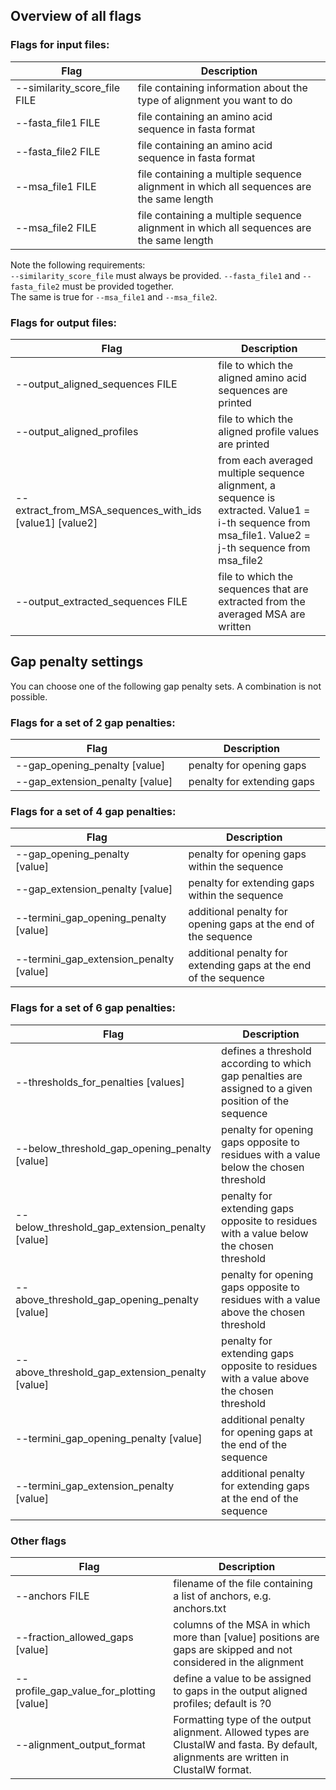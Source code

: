 ## Overview of all flags

### Flags for input files:

  Flag                                   | Description
  -------------------------------------- | ------------------------------------------------------------------------------------------
  --similarity_score_file FILE           | file containing information about the type of alignment you want to do
  --fasta_file1 FILE                     | file containing an amino acid sequence in fasta format
  --fasta_file2 FILE                     | file containing an amino acid sequence in fasta format
  --msa_file1 FILE                       | file containing a multiple sequence alignment in which all sequences are the same length
  --msa_file2 FILE                       | file containing a multiple sequence alignment in which all sequences are the same length

Note the following requirements:  
  `--similarity_score_file` must always be provided. 
  `--fasta_file1` and `--fasta_file2` must be provided together.  
  The same is true for `--msa_file1` and `--msa_file2`.


### Flags for output files:

Flag                               | Description
-----------------------------------| -----------------------------------
 --output_aligned_sequences FILE   | file to which the aligned amino acid sequences are printed
 --output_aligned_profiles         | file to which the aligned profile values are printed     
 --extract_from_MSA_sequences_with_ids  \[value1\] \[value2\]    | from each averaged multiple sequence alignment, a sequence is extracted. Value1 = i-th sequence from msa_file1. Value2 = j-th sequence from msa_file2
 --output_extracted_sequences FILE  | file to which the sequences that are extracted from the averaged MSA are written


## Gap penalty settings

You can choose one of the following gap penalty sets. A combination is not possible.

### Flags for a set of 2 gap penalties:

  Flag                                            | Description
  ----------------------------------------------- | ----------------------------
  --gap_opening_penalty \[value\]                 | penalty for opening gaps
  --gap_extension_penalty \[value\]               | penalty for extending gaps


### Flags for a set of 4 gap penalties:

  Flag                               | Description
  ----------------------------------------------- | -----------------------------------------------------------------
  --gap_opening_penalty \[value\]                 |  penalty for opening gaps within the sequence
  --gap_extension_penalty \[value\]               |  penalty for extending gaps within the sequence
  --termini_gap_opening_penalty \[value\]         |  additional penalty for opening gaps at the end of the sequence
  --termini_gap_extension_penalty \[value\]       |  additional penalty for extending gaps at the end of the sequence

### Flags for a set of 6 gap penalties:

  Flag                               | Description
  ------------------------------------------------- | -------------------------------------------------------------------------------------------------------
  --thresholds_for_penalties \[values\]             |  defines a threshold according to which gap penalties are assigned to a given position of the sequence
  --below_threshold_gap_opening_penalty \[value\]   |  penalty for opening gaps opposite to residues with a value below the chosen threshold
  --below_threshold_gap_extension_penalty \[value\] |  penalty for extending gaps opposite to residues with a value below the chosen threshold
  --above_threshold_gap_opening_penalty  \[value\]  |  penalty for opening gaps opposite to residues with a value above the chosen threshold
  --above_threshold_gap_extension_penalty \[value\] |  penalty for extending gaps opposite to residues with a value above the chosen threshold
  --termini_gap_opening_penalty \[value\]           |  additional penalty for opening gaps at the end of the sequence
  --termini_gap_extension_penalty \[value\]         |  additional penalty for extending gaps at the end of the sequence


### Other flags

  Flag                               | Description
  -------------------------- | -----------
  --anchors FILE             | filename of the file containing a list of anchors, e.g. anchors.txt
  --fraction_allowed_gaps \[value\]           | columns of the MSA in which more than \[value\] positions are gaps are skipped and not considered in the alignment
  --profile_gap_value_for_plotting \[value\]  | define a value to be assigned to gaps in the output aligned profiles; default is ?0
  --alignment_output_format                   | Formatting type of the output alignment. Allowed types are ClustalW and fasta. By default, alignments are written in ClustalW format.
